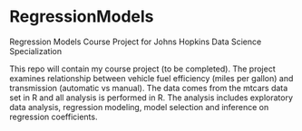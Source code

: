# RegressionModels
Regression Models Course Project for Johns Hopkins Data Science Specialization

This repo will contain my course project (to be completed). The project examines relationship between vehicle fuel efficiency (miles per gallon) and transmission (automatic vs manual). The data comes from the mtcars data set in R and all analysis is performed in R.
 The analysis includes exploratory data analysis, regression modeling, model selection and inference on regression coefficients.  
